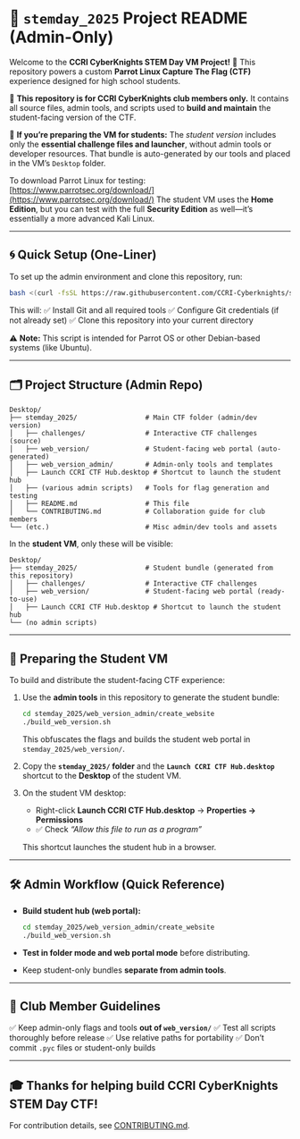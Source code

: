 # 🌟 `stemday_2025` Project README (Admin-Only)

Welcome to the **CCRI CyberKnights STEM Day VM Project!** 🎉
This repository powers a custom **Parrot Linux Capture The Flag (CTF)** experience designed for high school students.

👥 **This repository is for CCRI CyberKnights club members only.**
It contains all source files, admin tools, and scripts used to **build and maintain** the student-facing version of the CTF.

📝 **If you’re preparing the VM for students:**
The *student version* includes only the **essential challenge files and launcher**, without admin tools or developer resources. That bundle is auto-generated by our tools and placed in the VM’s `Desktop` folder.

To download Parrot Linux for testing: [https://www.parrotsec.org/download/](https://www.parrotsec.org/download/)
The student VM uses the **Home Edition**, but you can test with the full **Security Edition** as well—it’s essentially a more advanced Kali Linux.

---

## 🌀 Quick Setup (One-Liner)

To set up the admin environment and clone this repository, run:

```bash
bash <(curl -fsSL https://raw.githubusercontent.com/CCRI-Cyberknights/stemday_2025/main/setup_contributor.sh)
```

This will:
✅ Install Git and all required tools
✅ Configure Git credentials (if not already set)
✅ Clone this repository into your current directory

⚠️ **Note:** This script is intended for Parrot OS or other Debian-based systems (like Ubuntu).

---

## 🗂️ Project Structure (Admin Repo)

```
Desktop/
├── stemday_2025/                 # Main CTF folder (admin/dev version)
│   ├── challenges/               # Interactive CTF challenges (source)
│   ├── web_version/              # Student-facing web portal (auto-generated)
│   ├── web_version_admin/        # Admin-only tools and templates
│   ├── Launch CCRI CTF Hub.desktop # Shortcut to launch the student hub
│   ├── (various admin scripts)   # Tools for flag generation and testing
│   ├── README.md                 # This file
│   └── CONTRIBUTING.md           # Collaboration guide for club members
└── (etc.)                        # Misc admin/dev tools and assets
```

In the **student VM**, only these will be visible:

```
Desktop/
├── stemday_2025/                 # Student bundle (generated from this repository)
│   ├── challenges/               # Interactive CTF challenges
│   ├── web_version/              # Student-facing web portal (ready-to-use)
│   ├── Launch CCRI CTF Hub.desktop # Shortcut to launch the student hub
└── (no admin scripts)
```

---

## 🚀 Preparing the Student VM

To build and distribute the student-facing CTF experience:

1. Use the **admin tools** in this repository to generate the student bundle:

   ```bash
   cd stemday_2025/web_version_admin/create_website
   ./build_web_version.sh
   ```

   This obfuscates the flags and builds the student web portal in `stemday_2025/web_version/`.

2. Copy the **`stemday_2025/` folder** and the **`Launch CCRI CTF Hub.desktop`** shortcut to the **Desktop** of the student VM.

3. On the student VM desktop:

   * Right-click **Launch CCRI CTF Hub.desktop** → **Properties → Permissions**
   * ✅ Check *“Allow this file to run as a program”*

   This shortcut launches the student hub in a browser.

---

## 🛠 Admin Workflow (Quick Reference)

* **Build student hub (web portal):**

  ```bash
  cd stemday_2025/web_version_admin/create_website
  ./build_web_version.sh
  ```

* **Test in folder mode and web portal mode** before distributing.

* Keep student-only bundles **separate from admin tools**.

---

## 🙌 Club Member Guidelines

✅ Keep admin-only flags and tools **out of `web_version/`**
✅ Test all scripts thoroughly before release
✅ Use relative paths for portability
✅ Don’t commit `.pyc` files or student-only builds

---

## 🎓 Thanks for helping build CCRI CyberKnights STEM Day CTF!

For contribution details, see [CONTRIBUTING.md](CONTRIBUTING.md).